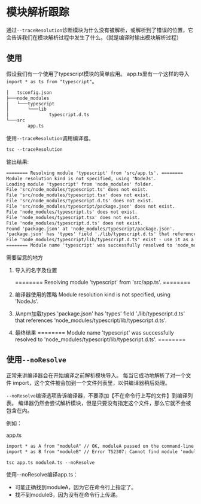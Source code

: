 # 模块解析跟踪

通过`--traceResolution`诊断模块为什么没有被解析，或解析到了错误的位置，它会告诉我们在模块解析过程中发生了什么。（就是编译时输出模块解析过程）

## 使用

假设我们有一个使用了typescript模块的简单应用。 app.ts里有一个这样的导入`import * as ts from "typescript"`。

```txt
│   tsconfig.json
├───node_modules
│   └───typescript
│       └───lib
│               typescript.d.ts
└───src
        app.ts
```

使用`--traceResolution`调用编译器。

```txt
tsc --traceResolution
```

输出结果:

```txt
======== Resolving module 'typescript' from 'src/app.ts'. ========
Module resolution kind is not specified, using 'NodeJs'.
Loading module 'typescript' from 'node_modules' folder.
File 'src/node_modules/typescript.ts' does not exist.
File 'src/node_modules/typescript.tsx' does not exist.
File 'src/node_modules/typescript.d.ts' does not exist.
File 'src/node_modules/typescript/package.json' does not exist.
File 'node_modules/typescript.ts' does not exist.
File 'node_modules/typescript.tsx' does not exist.
File 'node_modules/typescript.d.ts' does not exist.
Found 'package.json' at 'node_modules/typescript/package.json'.
'package.json' has 'types' field './lib/typescript.d.ts' that references 'node_modules/typescript/lib/typescript.d.ts'.
File 'node_modules/typescript/lib/typescript.d.ts' exist - use it as a module resolution result.
======== Module name 'typescript' was successfully resolved to 'node_modules/typescript/lib/typescript.d.ts'. ========
```

需要留意的地方

1. 导入的名字及位置

    ======== Resolving module 'typescript' from 'src/app.ts'. ========

2. 编译器使用的策略
    Module resolution kind is not specified, using 'NodeJs'.

3. 从npm加载types
    'package.json' has 'types' field './lib/typescript.d.ts' that references 'node_modules/typescript/lib/typescript.d.ts'.

4. 最终结果
    ======== Module name 'typescript' was successfully resolved to 'node_modules/typescript/lib/typescript.d.ts'. ========

## 使用`--noResolve`

正常来讲编译器会在开始编译之前解析模块导入。 每当它成功地解析了对一个文件 import，这个文件被会加到一个文件列表里，以供编译器稍后处理。

`--noResolve`编译选项告诉编译器，不要添加【不在命令行上写的文件】到编译列表。 编译器仍然会尝试解析模块，但是只要没有指定这个文件，那么它就不会被包含在内。

例如：  

app.ts

```txt
import * as A from "moduleA" // OK, moduleA passed on the command-line
import * as B from "moduleB" // Error TS2307: Cannot find module 'moduleB'.
```

```txt
tsc app.ts moduleA.ts --noResolve
```

使用--noResolve编译app.ts：

* 可能正确找到moduleA，因为它在命令行上指定了。
* 找不到moduleB，因为没有在命令行上传递。
